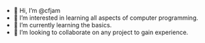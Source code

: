- 👋 Hi, I’m @cfjam
- 👀 I’m interested in learning all aspects of computer programming.
- 🌱 I’m currently learning the basics.
- 💞️ I’m looking to collaborate on any project to gain experience.


<!---
cfjam/cfjam is a ✨ special ✨ repository because its `README.md` (this file) appears on your GitHub profile.
You can click the Preview link to take a look at your changes.
--->

